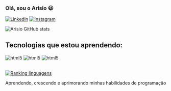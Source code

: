 ### Olá, sou o Arisio 😃

[![Linkedin](https://img.shields.io/badge/LinkedIn-0077B5?style=for-the-badge&logo=linkedin&logoColor=white
)](https://www.linkedin.com/in/arisio-filho-369a59255/)
[![Instagram](https://img.shields.io/badge/Instagram-E4405F?style=for-the-badge&logo=instagram&logoColor=white
)](www.instagram.com/arisiofilho_/)

![Arisio GitHub stats](https://github-readme-stats.vercel.app/api?username=ArisioFilho&show_icons=true&theme=tokyonight)

## Tecnologias que estou aprendendo:
<div style="display: inline_block">
  <img align="center" alt="html5" src="https://img.shields.io/badge/HTML5-E34F26?style=for-the-badge&logo=html5&logoColor=white" />
  <img align="center" alt="html5" src="https://img.shields.io/badge/CSS-239120?&style=for-the-badge&logo=css3&logoColor=white" />
  <img align="center" alt="html5" src="https://img.shields.io/badge/Flutter-02569B?style=for-the-badge&logo=flutter&logoColor=white" />
</div>
  <br/>
  
[![Ranking linguagens](https://github-readme-stats.vercel.app/api/top-langs/?username=ArisioFilho&hide_progress=true)](https://github.com/ArisioFilho/github-readme-stats)

Aprendendo, crescendo e aprimorando minhas habilidades de programação
